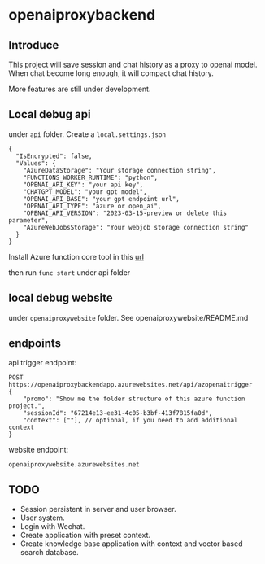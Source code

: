 # openaiproxybackend

## Introduce
This project will save session and chat history as a proxy to openai model. When chat become long enough, it will compact chat history.

More features are still under development.

## Local debug api
under `api` folder.
Create a `local.settings.json`
```
{
  "IsEncrypted": false,
  "Values": {
    "AzureDataStorage": "Your storage connection string",
    "FUNCTIONS_WORKER_RUNTIME": "python",
    "OPENAI_API_KEY": "your api key",
    "CHATGPT_MODEL": "your gpt model",
    "OPENAI_API_BASE": "your gpt endpoint url",
    "OPENAI_API_TYPE": "azure or open_ai",
    "OPENAI_API_VERSION": "2023-03-15-preview or delete this parameter",
    "AzureWebJobsStorage": "Your webjob storage connection string"
  }
}
```

Install Azure function core tool in this [url](https://learn.microsoft.com/en-us/azure/azure-functions/functions-run-local?tabs=v4%2Cwindows%2Ccsharp%2Cportal%2Cbash)

then run `func start` under api folder

## local debug website
under `openaiproxywebsite` folder.
See openaiproxywebsite/README.md

## endpoints
api trigger endpoint:
```
POST https://openaiproxybackendapp.azurewebsites.net/api/azopenaitrigger
{
    "promo": "Show me the folder structure of this azure function project.",
    "sessionId": "67214e13-ee31-4c05-b3bf-413f7815fa0d",
    "context": [""], // optional, if you need to add additional context
}
```
website endpoint:
```
openaiproxywebsite.azurewebsites.net
```

## TODO
- Session persistent in server and user browser.
- User system.
- Login with Wechat.
- Create application with preset context.
- Create knowledge base application with context and vector based search database.
